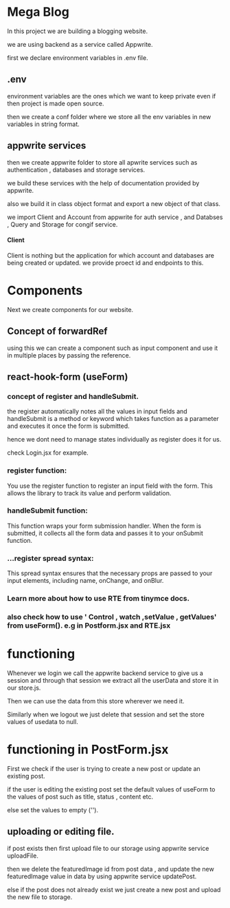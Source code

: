 # Mega Blog

In this project we are building a blogging website.

we are using backend as a service called Appwrite.

first we declare environment variables in .env file.

## .env

environment variables are the ones which we want to keep private even if then project is made open source.

then we create a conf folder where we store all the env variables in new variables in string format.

## appwrite services 

then we create appwrite folder to store all apwrite services such as authentication , databases and storage services.

we build these services with the help of documentation provided by appwrite.

also we build it in class object format and export a new object of that class.

we import  Client and Account from appwrite for auth service ,
and Databses , Query and Storage for congif service.

#### Client

Client is nothing but the application for which account and databases are being created or updated. we provide proect id and endpoints to this.


# Components

Next we create components for our website.

## Concept of forwardRef

using this we can create a component such as input component and use it in multiple places by passing the reference.

## react-hook-form (useForm)

### concept of register and handleSubmit.
the register automatically notes all the values in input fields and handleSubmit is a method or keyword which takes function as a parameter and executes it once the form is submitted.

hence we dont need to manage states individually as register does it for us.

check Login.jsx for example.

### register function:

You use the register function to register an input field with the form. This allows the library to track its value and perform validation.

### handleSubmit function:

This function wraps your form submission handler. When the form is submitted, it collects all the form data and passes it to your onSubmit function.

### ...register spread syntax:

This spread syntax ensures that the necessary props are passed to your input elements, including name, onChange, and onBlur.

### Learn more about how to use RTE from tinymce docs.

### also check how to use ' Control , watch ,setValue , getValues' from useForm(). e.g in Postform.jsx and RTE.jsx


# functioning 

Whenever we login we call the appwrite backend service to give us a session and through that session we extract all the userData and store it in our store.js. 

Then we can use the data from this store wherever we need it. 

Similarly when we logout we just delete that session and set the store values of usedata to null.

# functioning in PostForm.jsx

First we check if the user is trying to create a new post or update an existing post.

if the user is editing the existing post set the default values of useForm to the values of post such as title, status , content etc.

else set the values to empty ('').

## uploading or editing file.

if post exists then first upload file to our storage using appwrite service uploadFile.

then we delete the featuredImage id from post data , and update the new featuredImage value in data by using appwrite service updatePost.

else if the post does not already exist we just create a new post and upload the new file to storage.